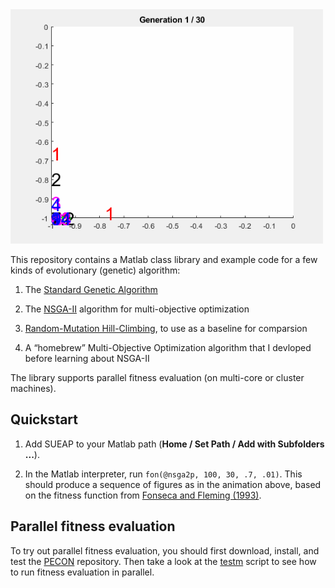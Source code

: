 <img src="movie.gif" width=500>

This repository contains a Matlab class library and example code for a few kinds of evolutionary (genetic) 
algorithm:

1. The [Standard Genetic Algorithm](https://mitpress.mit.edu/books/introduction-genetic-algorithms)

2. The [NSGA-II](http://www.iitk.ac.in/kangal/Deb_NSGA-II.pdf) algorithm for multi-objective optimization

3. [Random-Mutation Hill-Climbing](http://www.cleveralgorithms.com/nature-inspired/stochastic/hill_climbing_search.html), to use as a baseline for comparsion

4. A &ldquo;homebrew&rdquo; Multi-Objective Optimization algorithm that I devloped before learning about
NSGA-II

The library supports parallel fitness evaluation (on multi-core or cluster machines).

## Quickstart

1. Add SUEAP to your Matlab path (<b>Home / Set Path / Add with Subfolders ...</b>).

2. In the Matlab interpreter, run ```fon(@nsga2p, 100, 30, .7, .01)```.  This should produce a sequence of figures as
in the animation above, based on the fitness function from
[Fonseca and Fleming (1993)](http://citeseerx.ist.psu.edu/viewdoc/download?doi=10.1.1.48.9077&rep=rep1&type=pdf).

## Parallel fitness evaluation

To try out parallel fitness evaluation, you should first download, install, and test the
[PECON](https://github.com/simondlevy/PECON) repository.  Then take a look at the 
[testm](https://raw.githubusercontent.com/simondlevy/SUEAP/master/examples/slowfit/testm.m) script to see 
how to run fitness evaluation in parallel.
